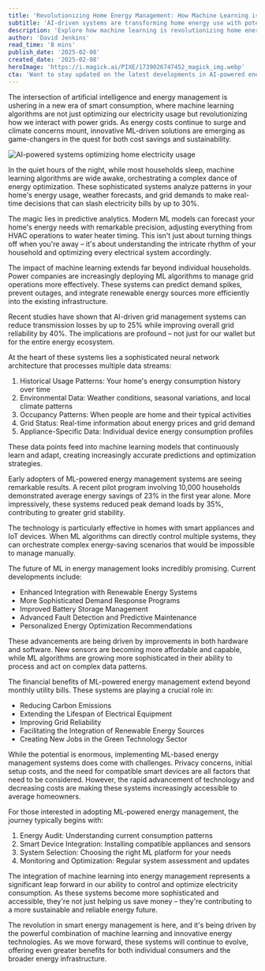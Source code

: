 ```yaml
---
title: 'Revolutionizing Home Energy Management: How Machine Learning is Slashing Electricity Bills and Building a More Reliable Grid'
subtitle: 'AI-driven systems are transforming home energy use with potential savings of up to 30%'
description: 'Explore how machine learning is revolutionizing home energy management, cutting electricity bills by up to 30%, and building a more reliable power grid. Learn how AI-driven systems are optimizing energy use and enhancing grid stability with innovative technology.'
author: 'David Jenkins'
read_time: '8 mins'
publish_date: '2025-02-08'
created_date: '2025-02-08'
heroImage: 'https://i.magick.ai/PIXE/1739026747452_magick_img.webp'
cta: 'Want to stay updated on the latest developments in AI-powered energy management? Follow us on LinkedIn for exclusive insights, expert analysis, and breaking news about the future of smart energy solutions.'
---
```


The intersection of artificial intelligence and energy management is ushering in a new era of smart consumption, where machine learning algorithms are not just optimizing our electricity usage but revolutionizing how we interact with power grids. As energy costs continue to surge and climate concerns mount, innovative ML-driven solutions are emerging as game-changers in the quest for both cost savings and sustainability.

![AI-powered systems optimizing home electricity usage](https://i.magick.ai/PIXE/1739026747455_magick_img.webp)

In the quiet hours of the night, while most households sleep, machine learning algorithms are wide awake, orchestrating a complex dance of energy optimization. These sophisticated systems analyze patterns in your home's energy usage, weather forecasts, and grid demands to make real-time decisions that can slash electricity bills by up to 30%.

The magic lies in predictive analytics. Modern ML models can forecast your home's energy needs with remarkable precision, adjusting everything from HVAC operations to water heater timing. This isn't just about turning things off when you're away – it's about understanding the intricate rhythm of your household and optimizing every electrical system accordingly.

The impact of machine learning extends far beyond individual households. Power companies are increasingly deploying ML algorithms to manage grid operations more effectively. These systems can predict demand spikes, prevent outages, and integrate renewable energy sources more efficiently into the existing infrastructure.

Recent studies have shown that AI-driven grid management systems can reduce transmission losses by up to 25% while improving overall grid reliability by 40%. The implications are profound – not just for our wallet but for the entire energy ecosystem.

At the heart of these systems lies a sophisticated neural network architecture that processes multiple data streams:

1. Historical Usage Patterns: Your home's energy consumption history over time
2. Environmental Data: Weather conditions, seasonal variations, and local climate patterns
3. Occupancy Patterns: When people are home and their typical activities
4. Grid Status: Real-time information about energy prices and grid demand
5. Appliance-Specific Data: Individual device energy consumption profiles

These data points feed into machine learning models that continuously learn and adapt, creating increasingly accurate predictions and optimization strategies.

Early adopters of ML-powered energy management systems are seeing remarkable results. A recent pilot program involving 10,000 households demonstrated average energy savings of 23% in the first year alone. More impressively, these systems reduced peak demand loads by 35%, contributing to greater grid stability.

The technology is particularly effective in homes with smart appliances and IoT devices. When ML algorithms can directly control multiple systems, they can orchestrate complex energy-saving scenarios that would be impossible to manage manually.

The future of ML in energy management looks incredibly promising. Current developments include:

- Enhanced Integration with Renewable Energy Systems
- More Sophisticated Demand Response Programs
- Improved Battery Storage Management
- Advanced Fault Detection and Predictive Maintenance
- Personalized Energy Optimization Recommendations

These advancements are being driven by improvements in both hardware and software. New sensors are becoming more affordable and capable, while ML algorithms are growing more sophisticated in their ability to process and act on complex data patterns.

The financial benefits of ML-powered energy management extend beyond monthly utility bills. These systems are playing a crucial role in:

- Reducing Carbon Emissions
- Extending the Lifespan of Electrical Equipment
- Improving Grid Reliability
- Facilitating the Integration of Renewable Energy Sources
- Creating New Jobs in the Green Technology Sector

While the potential is enormous, implementing ML-based energy management systems does come with challenges. Privacy concerns, initial setup costs, and the need for compatible smart devices are all factors that need to be considered. However, the rapid advancement of technology and decreasing costs are making these systems increasingly accessible to average homeowners.

For those interested in adopting ML-powered energy management, the journey typically begins with:

1. Energy Audit: Understanding current consumption patterns
2. Smart Device Integration: Installing compatible appliances and sensors
3. System Selection: Choosing the right ML platform for your needs
4. Monitoring and Optimization: Regular system assessment and updates

The integration of machine learning into energy management represents a significant leap forward in our ability to control and optimize electricity consumption. As these systems become more sophisticated and accessible, they're not just helping us save money – they're contributing to a more sustainable and reliable energy future.

The revolution in smart energy management is here, and it's being driven by the powerful combination of machine learning and innovative energy technologies. As we move forward, these systems will continue to evolve, offering even greater benefits for both individual consumers and the broader energy infrastructure.